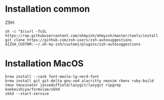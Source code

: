 Installation common
=============

ZSH:
```
sh -c "$(curl -fsSL https://raw.githubusercontent.com/ohmyzsh/ohmyzsh/master/tools/install.sh)"
git clone https://github.com/zsh-users/zsh-autosuggestions ${ZSH_CUSTOM:-~/.oh-my-zsh/custom}/plugins/zsh-autosuggestions
```

Installation MacOS
==================

```
brew install --cask font-meslo-lg-nerd-font
brew install git git-delta gnu-sed alacritty neovim rbenv ruby-build tmux tmuxinator jesseduffield/lazygit/lazygit ripgrep koekeishiya/formulae/skhd
skhd --start-service
```
